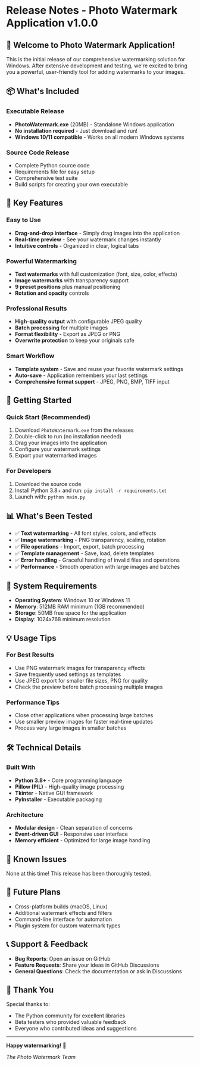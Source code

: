 # Release Notes - Photo Watermark Application v1.0.0

## 🎉 Welcome to Photo Watermark Application!

This is the initial release of our comprehensive watermarking solution for Windows. After extensive development and testing, we're excited to bring you a powerful, user-friendly tool for adding watermarks to your images.

## 📦 What's Included

### Executable Release
- **PhotoWatermark.exe** (20MB) - Standalone Windows application
- **No installation required** - Just download and run!
- **Windows 10/11 compatible** - Works on all modern Windows systems

### Source Code Release
- Complete Python source code
- Requirements file for easy setup
- Comprehensive test suite
- Build scripts for creating your own executable

## 🌟 Key Features

### Easy to Use
- **Drag-and-drop interface** - Simply drag images into the application
- **Real-time preview** - See your watermark changes instantly
- **Intuitive controls** - Organized in clear, logical tabs

### Powerful Watermarking
- **Text watermarks** with full customization (font, size, color, effects)
- **Image watermarks** with transparency support
- **9 preset positions** plus manual positioning
- **Rotation and opacity** controls

### Professional Results
- **High-quality output** with configurable JPEG quality
- **Batch processing** for multiple images
- **Format flexibility** - Export as JPEG or PNG
- **Overwrite protection** to keep your originals safe

### Smart Workflow
- **Template system** - Save and reuse your favorite watermark settings
- **Auto-save** - Application remembers your last settings
- **Comprehensive format support** - JPEG, PNG, BMP, TIFF input

## 🚀 Getting Started

### Quick Start (Recommended)
1. Download `PhotoWatermark.exe` from the releases
2. Double-click to run (no installation needed)
3. Drag your images into the application
4. Configure your watermark settings
5. Export your watermarked images

### For Developers
1. Download the source code
2. Install Python 3.8+ and run: `pip install -r requirements.txt`
3. Launch with: `python main.py`

## 📊 What's Been Tested

- ✅ **Text watermarking** - All font styles, colors, and effects
- ✅ **Image watermarking** - PNG transparency, scaling, rotation
- ✅ **File operations** - Import, export, batch processing
- ✅ **Template management** - Save, load, delete templates
- ✅ **Error handling** - Graceful handling of invalid files and operations
- ✅ **Performance** - Smooth operation with large images and batches

## 🔧 System Requirements

- **Operating System**: Windows 10 or Windows 11
- **Memory**: 512MB RAM minimum (1GB recommended)
- **Storage**: 50MB free space for the application
- **Display**: 1024x768 minimum resolution

## 💡 Usage Tips

### For Best Results
- Use PNG watermark images for transparency effects
- Save frequently used settings as templates
- Use JPEG export for smaller file sizes, PNG for quality
- Check the preview before batch processing multiple images

### Performance Tips
- Close other applications when processing large batches
- Use smaller preview images for faster real-time updates
- Process very large images in smaller batches

## 🛠️ Technical Details

### Built With
- **Python 3.8+** - Core programming language
- **Pillow (PIL)** - High-quality image processing
- **Tkinter** - Native GUI framework
- **PyInstaller** - Executable packaging

### Architecture
- **Modular design** - Clean separation of concerns
- **Event-driven GUI** - Responsive user interface
- **Memory efficient** - Optimized for large image handling

## 🐛 Known Issues

None at this time! This release has been thoroughly tested.

## 🔮 Future Plans

- Cross-platform builds (macOS, Linux)
- Additional watermark effects and filters
- Command-line interface for automation
- Plugin system for custom watermark types

## 📞 Support & Feedback

- **Bug Reports**: Open an issue on GitHub
- **Feature Requests**: Share your ideas in GitHub Discussions
- **General Questions**: Check the documentation or ask in Discussions

## 🙏 Thank You

Special thanks to:
- The Python community for excellent libraries
- Beta testers who provided valuable feedback
- Everyone who contributed ideas and suggestions

---

**Happy watermarking!** 🎨

*The Photo Watermark Team*
